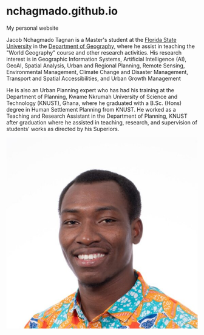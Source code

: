 # nchagmado.github.io
My personal website

Jacob Nchagmado Tagnan is a Master's student at the [Florida State University](https://www.fsu.edu/) in the [Department of Geography](https://coss.fsu.edu/geography/), where he assist in teaching the "World Geography" course and other research activities. His research interest is in Geographic Information Systems, Artificial Intelligence (AI), GeoAI, Spatial Analysis, Urban and Regional Planning, Remote Sensing, Environmental Management, Climate Change and Disaster Management, Transport and Spatial Accessibilities, and Urban Growth Management

He is also an Urban Planning expert who has had his training at the Department of Planning, Kwame Nkrumah University of Science and Technology (KNUST), Ghana, where he graduated with a B.Sc. (Hons) degree in Human Settlement Planning from KNUST. He worked as a Teaching and Research Assistant in the Department of Planning, KNUST after graduation where he assisted in teaching, research, and supervision of students’ works as directed by his Superiors.

![](c87b076b-85bc-464b-b975-a74780da9f68.jpeg)

